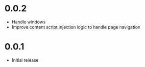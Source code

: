 # 0.0.2

* Handle windows
* Improve content script injection logic to handle page navigation

# 0.0.1

* Initial release
